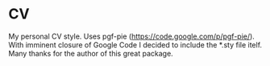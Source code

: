# CV
My personal CV style.
Uses pgf-pie (https://code.google.com/p/pgf-pie/). With imminent closure of Google Code I decided to include the *.sty file itelf. Many thanks for the author of this great package.
